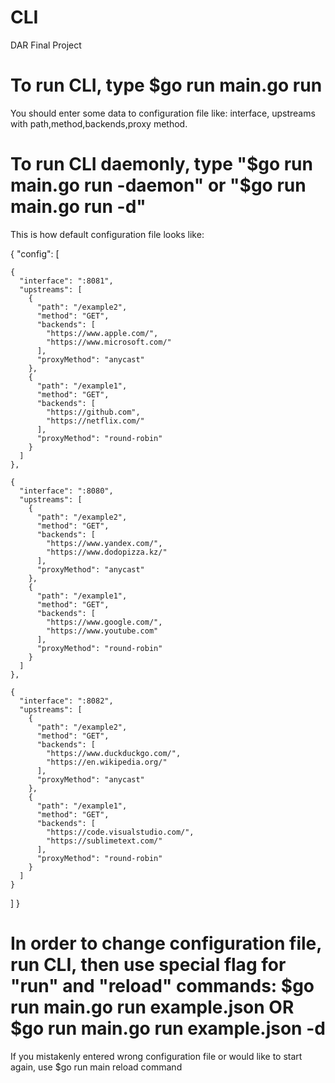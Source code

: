 # CLI
DAR Final Project

# To run CLI, type $go run main.go run
You should enter some data to configuration file like:
interface, upstreams with path,method,backends,proxy method.
# To run CLI daemonly, type "$go run main.go run -daemon" or "$go run main.go run -d"

This is how default configuration file looks like:  

{
  "config": [
  
    {    
      "interface": ":8081",  
      "upstreams": [  
        {  
          "path": "/example2",  
          "method": "GET",  
          "backends": [  
            "https://www.apple.com/",  
            "https://www.microsoft.com/"  
          ],  
          "proxyMethod": "anycast"  
        },  
        {  
          "path": "/example1",  
          "method": "GET",  
          "backends": [  
            "https://github.com",  
            "https://netflix.com/"  
          ],  
          "proxyMethod": "round-robin"  
        }
      ]
    },

    {
      "interface": ":8080",
      "upstreams": [
        {
          "path": "/example2",
          "method": "GET",
          "backends": [
            "https://www.yandex.com/",
            "https://www.dodopizza.kz/"
          ],
          "proxyMethod": "anycast"
        },
        {
          "path": "/example1",
          "method": "GET",
          "backends": [
            "https://www.google.com/",
            "https://www.youtube.com"
          ],
          "proxyMethod": "round-robin"
        }
      ]
    },

    {
      "interface": ":8082",
      "upstreams": [
        {
          "path": "/example2",
          "method": "GET",
          "backends": [
            "https://www.duckduckgo.com/",
            "https://en.wikipedia.org/"
          ],
          "proxyMethod": "anycast"
        },
        {
          "path": "/example1",
          "method": "GET",
          "backends": [
            "https://code.visualstudio.com/",
            "https://sublimetext.com/"
          ],
          "proxyMethod": "round-robin"
        }
      ]
    }
  ]
}

# In order to change configuration file, run CLI, then use special flag for "run" and "reload" commands: $go run main.go run example.json OR $go run main.go run example.json -d


If you mistakenly entered wrong configuration file or would like to start again, use 
$go run main reload
command


